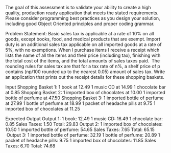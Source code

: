 The goal of this assessment is to validate your ability to create a high quality, production ready application that meets the stated requirements. Please consider programming best practices as you design your solution, including good Object Oriented principles and proper coding grammar.  


Problem Statement: 
Basic sales tax is applicable at a rate of 10% on all goods, except books, food, and medical products that are exempt. Import duty is an additional sales tax applicable on all imported goods at a rate of 5%, with no exemptions. When I purchase items I receive a receipt which lists the name of all the items and their price (including tax), finishing with the total cost of the items, and the total amounts of sales taxes paid.  The rounding rules for sales tax are that for a tax rate of n%, a shelf price of p contains (np/100 rounded up to the nearest 0.05) amount of sales tax. Write an application that prints out the receipt details for these shopping baskets.

Input
Shopping Basket 1:
1 book at 12.49
1 music CD at 14.99
1 chocolate bar at 0.85
Shopping Basket 2:
1 imported box of chocolates at 10.00
1 imported bottle of perfume at 47.50
Shopping Basket 3:
1 imported bottle of perfume at 27.99
1 bottle of perfume at 18.99
1 packet of headache pills at 9.75
1 imported box of chocolates at 11.25
 


Expected Output 
Output 1:
1 book: 12.49
1 music CD: 16.49
1 chocolate bar: 0.85
Sales Taxes: 1.50
Total: 29.83
Output 2:
1 imported box of chocolates: 10.50
1 imported bottle of perfume: 54.65
Sales Taxes: 7.65
Total: 65.15
 Output 3:
1 imported bottle of perfume: 32.19
1 bottle of perfume: 20.89
1 packet of headache pills: 9.75
1 imported box of chocolates: 11.85
Sales Taxes: 6.70
Total: 74.68